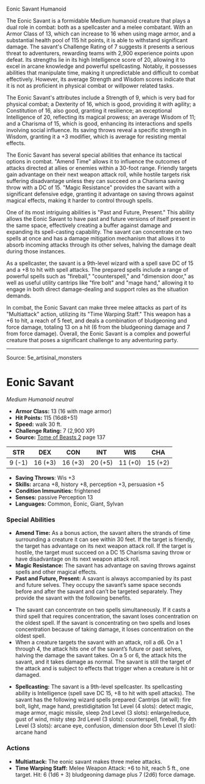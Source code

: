 <MonsterName/>Eonic Savant</MonsterName>
<CreatureType/>Humanoid</CreatureType>

<summary>The Eonic Savant is a formidable Medium humanoid creature that plays a dual role in combat: both as a spellcaster and a melee combatant. With an Armor Class of 13, which can increase to 16 when using mage armor, and a substantial health pool of 115 hit points, it is able to withstand significant damage. The savant's Challenge Rating of 7 suggests it presents a serious threat to adventurers, rewarding teams with 2,900 experience points upon defeat. Its strengths lie in its high Intelligence score of 20, allowing it to excel in arcane knowledge and powerful spellcasting. Notably, it possesses abilities that manipulate time, making it unpredictable and difficult to combat effectively. However, its average Strength and Wisdom scores indicate that it is not as proficient in physical combat or willpower related tasks. </summary>

<detail>

The Eonic Savant's attributes include a Strength of 9, which is very bad for physical combat; a Dexterity of 16, which is good, providing it with agility; a Constitution of 16, also good, granting it resilience; an exceptional Intelligence of 20, reflecting its magical prowess; an average Wisdom of 11; and a Charisma of 15, which is good, enhancing its interactions and spells involving social influence. Its saving throws reveal a specific strength in Wisdom, granting it a +3 modifier, which is average for resisting mental effects. 

The Eonic Savant has several special abilities that enhance its tactical options in combat. "Amend Time" allows it to influence the outcomes of attacks directed at allies or enemies within a 30-foot range. Friendly targets gain advantage on their next weapon attack roll, while hostile targets risk suffering disadvantage unless they can succeed on a Charisma saving throw with a DC of 15. "Magic Resistance" provides the savant with a significant defensive edge, granting it advantage on saving throws against magical effects, making it harder to control through spells. 

One of its most intriguing abilities is "Past and Future, Present." This ability allows the Eonic Savant to have past and future versions of itself present in the same space, effectively creating a buffer against damage and expanding its spell-casting capability. The savant can concentrate on two spells at once and has a damage mitigation mechanism that allows it to absorb incoming attacks through its other selves, halving the damage dealt during those instances.

As a spellcaster, the savant is a 9th-level wizard with a spell save DC of 15 and a +8 to hit with spell attacks. The prepared spells include a range of powerful spells such as "fireball," "counterspell," and "dimension door," as well as useful utility cantrips like "fire bolt" and "mage hand," allowing it to engage in both direct damage-dealing and support roles as the situation demands.

In combat, the Eonic Savant can make three melee attacks as part of its "Multiattack" action, utilizing its "Time Warping Staff." This weapon has a +6 to hit, a reach of 5 feet, and deals a combination of bludgeoning and force damage, totaling 13 on a hit (6 from the bludgeoning damage and 7 from force damage). Overall, the Eonic Savant is a complex and powerful creature that poses a significant challenge to any adventuring party.</detail>



---

Source: 5e_artisinal_monsters

# Eonic Savant

*Medium* *Humanoid* *neutral*

- **Armor Class:** 13 (16 with mage armor)
- **Hit Points:** 115 (16d8+51)
- **Speed:** walk 30 ft.
- **Challenge Rating:** 7 (2,900 XP)
- **Source:** [Tome of Beasts 2](https://koboldpress.com/kpstore/product/tome-of-beasts-2-for-5th-edition) page 137

| STR | DEX | CON | INT | WIS | CHA |
| --- | --- | --- | --- | --- | --- |
| 9 (-1) | 16 (+3) | 16 (+3) | 20 (+5) | 11 (+0) | 15 (+2) |

- **Saving Throws**: Wis +3
- **Skills:** arcana +8, history +8, perception +3, persuasion +5
- **Condition Immunities:** frightened
- **Senses:** passive Perception 13
- **Languages:** Common, Eonic, Giant, Sylvan

### Special Abilities

- **Amend Time:** As a bonus action, the savant alters the strands of time surrounding a creature it can see within 30 feet. If the target is friendly, the target has advantage on its next weapon attack roll. If the target is hostile, the target must succeed on a DC 15 Charisma saving throw or have disadvantage on its next weapon attack roll.
- **Magic Resistance:** The savant has advantage on saving throws against spells and other magical effects.
- **Past and Future, Present:** A savant is always accompanied by its past and future selves. They occupy the savant’s same space seconds before and after the savant and can’t be targeted separately. They provide the savant with the following benefits. 
* The savant can concentrate on two spells simultaneously. If it casts a third spell that requires concentration, the savant loses concentration on the oldest spell. If the savant is concentrating on two spells and loses concentration because of taking damage, it loses concentration on the oldest spell.
* When a creature targets the savant with an attack, roll a d6. On a 1 through 4, the attack hits one of the savant’s future or past selves, halving the damage the savant takes. On a 5 or 6, the attack hits the savant, and it takes damage as normal. The savant is still the target of the attack and is subject to effects that trigger when a creature is hit or damaged.
- **Spellcasting:** The savant is a 9th-level spellcaster. Its spellcasting ability is Intelligence (spell save DC 15, +8 to hit with spell attacks). The savant has the following wizard spells prepared: Cantrips (at will): fire bolt, light, mage hand, prestidigitation
1st Level (4 slots): detect magic, mage armor, magic missile, sleep
2nd Level (3 slots): enlarge/reduce, gust of wind, misty step
3rd Level (3 slots): counterspell, fireball, fly
4th Level (3 slots): arcane eye, confusion, dimension door
5th Level (1 slot): arcane hand

### Actions

- **Multiattack:** The eonic savant makes three melee attacks.
- **Time Warping Staff:** Melee Weapon Attack: +6 to hit, reach 5 ft., one target. Hit: 6 (1d6 + 3) bludgeoning damage plus 7 (2d6) force damage.




